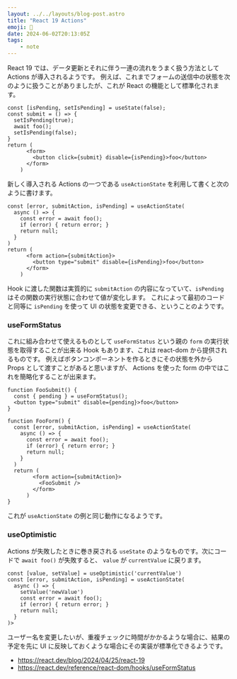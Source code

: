 ```yaml
---
layout: ../../layouts/blog-post.astro
title: "React 19 Actions"
emoji: 🧰
date: 2024-06-02T20:13:05Z
tags:
    - note
---
```


React 19 では、データ更新とそれに伴う一連の流れをうまく扱う方法として Actions が導入されるようです。
例えば、これまでフォームの送信中の状態を次のように扱うことがありましたが、これが React の機能として標準化されます。

```tsx
const [isPending, setIsPending] = useState(false);
const submit = () => {
  setIsPending(true);
  await foo();
  setIsPending(false);
}
return (
      <form>
        <button click={submit} disable={isPending}>foo</button>
      </form>
    )
```

新しく導入される Actions の一つである `useActionState` を利用して書くと次のように書けます。

```tsx
const [error, submitAction, isPending] = useActionState(
  async () => {
    const error = await foo();
    if (error) { return error; }
    return null;
  }
)
return (
      <form action={submitAction}>
        <button type="submit" disable={isPending}>foo</button>
      </form>
    )
```

Hook に渡した関数は実質的に `submitAction` の内容になっていて、`isPending` はその関数の実行状態に合わせて値が変化します。
これによって最初のコードと同等に `isPending` を使って UI の状態を変更できる、ということのようです。

### useFormStatus

これに組み合わせて使えるものとして `useFormStatus` という親の `form` の実行状態を取得することが出来る Hook もあります、これは react-dom から提供されるものです。
例えばボタンコンポーネントを作るときにその状態を外から Props として渡すことがあると思いますが、 Actions を使った form の中ではこれを簡略化することが出来ます。

```tsx
function FooSubmit() {
  const { pending } = useFormStatus();
  <button type="submit" disable={pending}>foo</button>
}

function FooForm() {
  const [error, submitAction, isPending] = useActionState(
    async () => {
      const error = await foo();
      if (error) { return error; }
      return null;
    }
  )
  return (
        <form action={submitAction}>
          <FooSubmit />
        </form>
      )
}
```

これが `useActionState` の例と同じ動作になるようです。

### useOptimistic

Actions が失敗したときに巻き戻される `useState` のようなものです。次にコードで `await foo()` が失敗すると、 `value` が `currentValue` に戻ります。

```tsx
const [value, setValue] = useOptimistic('currentValue')
const [error, submitAction, isPending] = useActionState(
  async () => {
    setValue('newValue')
    const error = await foo();
    if (error) { return error; }
    return null;
  }
)>
```

ユーザー名を変更したいが、重複チェックに時間がかかるような場合に、結果の予定を先に UI に反映しておくような場合にその実装が標準化できるようです。

- https://react.dev/blog/2024/04/25/react-19
- https://react.dev/reference/react-dom/hooks/useFormStatus